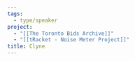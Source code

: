 ```yaml
---
tags:
  - type/speaker
project:
  - "[[The Toronto Bids Archive]]"
  - "[[tRacket - Noise Meter Project]]"
title: Clyne
---
```


